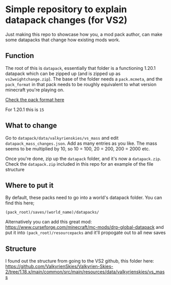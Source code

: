 # Simple repository to explain datapack changes (for VS2)

Just making this repo to showcase how you, a mod pack author, can make some datapacks that change how existing mods work.

## Function

The root of this is `datapack`, essentially that folder is a functioning 1.20.1 datapack which can be zipped up (and is zipped up as `vs2weightchange.zip`). The base of the folder needs a `pack.mcmeta`, and the `pack_format` in that pack needs to be roughly equivalent to what version minecraft you're playing on.

[Check the pack format here](https://minecraft.wiki/w/Data_pack#Pack_format)

For 1.20.1 this is `15`

## What to change

Go to `datapack/data/valkyrienskies/vs_mass` and edit `datapack_mass_changes.json`. Add as many entries as you like. The mass seems to be multiplied by 10, so 10 = 100, 20 = 200, 200 = 2000 etc.

Once you're done, zip up the `datapack` folder, and it's now a `datapack.zip`. Check the `datapack.zip` included in this repo for an example of the file structure

## Where to put it

By default, these packs need to go into a world's datapack folder. You can find this here;

`(pack_root)/saves/(world_name)/datapacks/`

Alternatively you can add this great mod: https://www.curseforge.com/minecraft/mc-mods/drp-global-datapack and put it into `(pack_root)/resourcepacks` and it'll propogate out to all new saves

## Structure

I found out the structure from going to the VS2 github, this folder here: https://github.com/ValkyrienSkies/Valkyrien-Skies-2/tree/1.18.x/main/common/src/main/resources/data/valkyrienskies/vs_mass

